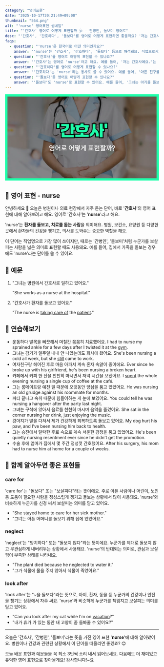 ```yaml
---
category: "영어표현"
date: "2025-10-17T20:21:49+09:00"
thumbnail: "564.png"
alt: "'nurse' 영어표현 썸네일"
title: "'간호사' 영어로 어떻게 표현할까 🩺 - 간병인, 돌보미 영어로"
desc: "'간호사', '간호하다', '돌보다'를 영어로 어떻게 표현하면 좋을까요? '저는 간호사예요.', '아픈 친구를 간호했어요.' 등을 영어로 표현하는 법을 배워봅시다. 다양한 예문을 통해서 연습하고 본인의 표현으로 만들어 보세요."
faqs: 
  - question: "'nurse'은 한국어로 어떤 의미인가요?"
    answer: "'nurse'는 '간호사', '간호하다', '돌보다' 등으로 해석돼요. 직업으로서의 간호사뿐만 아니라, 누군가를 보살피거나 간호하는 행동도 포함돼요."
  - question: "'간호사'를 영어로 어떻게 표현할 수 있나요?"
    answer: "'간호사'는 영어로 'nurse'라고 해요. 예를 들어, '저는 간호사예요.'는 'I'm a nurse.'라고 말해요."
  - question: "'간호하다'를 영어로 어떻게 표현할 수 있나요?"
    answer: "'간호하다'는 'nurse'라는 동사로 쓸 수 있어요. 예를 들어, '아픈 친구를 간호했어요.'는 'I nursed my sick friend.'라고 해요."
  - question: "'돌보다'를 영어로 어떻게 표현할 수 있나요?"
    answer: "'돌보다'도 'nurse'로 표현할 수 있어요. 예를 들어, '그녀는 아기를 돌보고 있어요.'는 'She is nursing the baby.'라고 말해요."
---
```


!['nurse' 영어표현](./564.png)

## 🌟 영어 표현 - nurse

안녕하세요 👋 오늘은 병원이나 의료 현장에서 자주 듣는 단어, 바로 '**간호사**'의 영어 표현에 대해 알아보려고 해요. 영어로 '간호사'는 '**nurse**'라고 해요.

'nurse'는 **환자를 돌보고, 치료를 돕는 사람**을 의미해요. 병원, 보건소, 요양원 등 다양한 곳에서 환자들의 건강을 챙기고, 의사를 도와주는 중요한 역할을 해요.

이 단어는 직업명으로 가장 많이 쓰이지만, 때로는 '간병인', '돌보미'처럼 누군가를 보살피는 사람을 넓은 의미로 표현할 때도 사용돼요. 예를 들어, 집에서 가족을 돌보는 경우에도 'nurse'라는 단어를 쓸 수 있어요.

## 📖 예문

1. "그녀는 병원에서 간호사로 일하고 있어요."

   "She works as a nurse at the hospital."

2. "간호사가 환자를 돌보고 있어요."

   "The nurse is [taking care of](/blog/in-english/330.take-care-of/) the [patient](/blog/in-english/562.patient/)."



## 💬 연습해보기

<ul data-interactive-list>

  <li data-interactive-item>
    <span data-toggler>운동하다 발목을 삐끗해서 며칠간 꼼꼼히 치료했어요.</span>
    <span data-answer>I had to nurse my sprained ankle for a few days after I twisted it at the <a href="/blog/in-english/431.gym/">gym</a>.</span>
  </li>

  <li data-interactive-item>
    <span data-toggler>그녀는 감기가 일주일 내내 안 나았는데도 회사에 왔어요.</span>
    <span data-answer>She's been nursing a cold all week, but she <a href="/blog/in-english/254.still/">still</a> came to work.</span>
  </li>

  <li data-interactive-item>
    <span data-toggler>여자친구랑 헤어진 후로 마음 아파서 계속 혼자 속앓이 중이에요.</span>
    <span data-answer>Ever since he broke up with his girlfriend, he's been nursing a broken heart.</span>
  </li>

  <li data-interactive-item>
    <span data-toggler>카페에서 커피 한 잔을 천천히 마시면서 저녁 시간을 보냈어요.</span>
    <span data-answer>I <a href="/blog/in-english/258.spend/">spent</a> the whole evening nursing a single cup of coffee at the café.</span>
  </li>

  <li data-interactive-item>
    <span data-toggler>그는 룸메이트랑 예전 일 때문에 오랫동안 앙심을 품고 있었어요.</span>
    <span data-answer>He was nursing an old grudge against his roommate for months.</span>
  </li>

  <li data-interactive-item>
    <span data-toggler>파티 끝나고 숙취 때문에 힘들어하는 게 눈에 보였어요.</span>
    <span data-answer>You could tell he was nursing a hangover after the party last night.</span>
  </li>

  <li data-interactive-item>
    <span data-toggler>그녀는 구석에 앉아서 음료를 천천히 마시며 음악을 즐겼어요.</span>
    <span data-answer>She sat in the corner nursing her drink, just enjoying the music.</span>
  </li>

  <li data-interactive-item>
    <span data-toggler>강아지가 발을 다쳐서 제가 건강하게 회복하도록 돌보고 있어요.</span>
    <span data-answer>My dog hurt his paw, and I've been nursing him back to health.</span>
  </li>

  <li data-interactive-item>
    <span data-toggler>그는 승진에서 탈락한 후로 속으로 계속 서운한 감정을 품고 있었어요.</span>
    <span data-answer>He's been quietly nursing resentment ever since he didn't get the promotion.</span>
  </li>

  <li data-interactive-item>
    <span data-toggler>수술 후에 엄마가 집에서 몇 주간 정성껏 간호했어요.</span>
    <span data-answer>After his surgery, his mom had to nurse him at home for a couple of weeks.</span>
  </li>

</ul>

## 🤝 함께 알아두면 좋은 표현들

### care for

'care for'는 "돌보다" 또는 "보살피다"라는 뜻이에요. 주로 아픈 사람이나 어린이, 노인 등 도움이 필요한 사람을 정성스럽게 챙기고 돌보는 상황에서 많이 사용돼요. 'nurse'와 비슷하게 누군가를 신경 써서 보살피는 의미를 담고 있어요.

- "She stayed home to care for her sick mother."
- "그녀는 아픈 어머니를 돌보기 위해 집에 있었어요."

### neglect

'neglect'는 "방치하다" 또는 "돌보지 않다"라는 뜻이에요. 누군가를 제대로 돌보지 않고 무관심하게 내버려두는 상황에서 사용돼요. 'nurse'의 반대되는 의미로, 관심과 보살핌이 부족한 상태를 나타내요.

- "The plant died because he neglected to water it."
- "그가 식물에 물을 주지 않아서 식물이 죽었어요."

### look after

'look after'는 "~을 돌보다"라는 뜻으로, 아이, 환자, 동물 등 누군가의 건강이나 안전을 챙기는 상황에서 자주 써요. 'nurse'와 비슷하게 누군가를 책임지고 보살피는 의미를 담고 있어요.

- "Can you look after my cat while I'm on [vacation](/blog/in-english/516.vacation/)?"
- "내가 휴가 가 있는 동안 내 고양이 좀 돌봐줄 수 있어요?"

---

오늘은 '간호사', '간병인', '돌보미'라는 뜻을 가진 영어 표현 '**nurse**'에 대해 알아봤어요. 병원이나 건강과 관련된 상황에서 이 단어를 떠올리면 좋겠죠? 😊

오늘 배운 표현과 예문들을 꼭 최소 3번씩 소리 내서 읽어보세요. 다음에도 더 재미있고 유익한 영어 표현으로 찾아올게요! 감사합니다!~요

